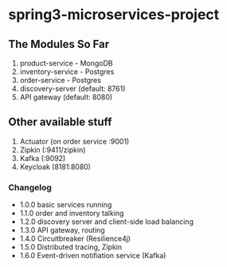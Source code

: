 # spring3-microservices-project

## The Modules So Far
1. product-service - MongoDB
2. inventory-service - Postgres
3. order-service - Postgres
4. discovery-server (default: 8761)
5. API gateway (default: 8080)

## Other available stuff
1. Actuator (on order service :9001)
2. Zipkin (:9411/zipkin)
3. Kafka (:9092)
4. Keycloak (8181:8080)

### Changelog
- 1.0.0 basic services running
- 1.1.0 order and inventory talking
- 1.2.0 discovery server and client-side load balancing
- 1.3.0 API gateway, routing
- 1.4.0 Circuitbreaker (Resilience4j)
- 1.5.0 Distributed tracing, Zipkin
- 1.6.0 Event-driven notifiation service (Kafka)


